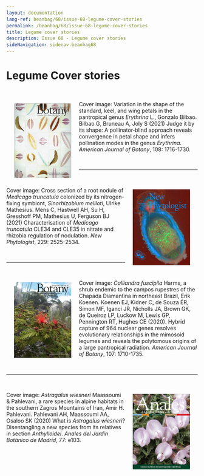 ```yaml
---
layout: documentation
lang-ref: beanbag/68/issue-68-legume-cover-stories
permalink: /beanbag/68/issue-68-legume-cover-stories
title: Legume cover stories
description: Issue 68 - Legume cover stories
sideNavigation: sidenav.beanbag68
---
```


# Legume Cover stories 

<br>
	<img src="/assets/images/68/LC-1.png" alt="American Journal of Botany 108" width="30%" align="left" style="margin: 20px 20px 20px 20px">  

Cover image: Variation in the shape of the standard, keel, and wing petals in the pantropical genus *Erythrina* L., Gonzalo Bilbao. 
Bilbao G, Bruneau A, Joly S (2021) Judge it by its shape: A pollinator‐blind approach reveals convergence in petal shape and infers pollination modes in the genus *Erythrina*. *American Journal of Botany*, 108: 1716-1730.  

</br>

---

<br>
	<img src="/assets/images/68/LC-2.png" alt="New Phytologists 229" width="30%" align="right" style="margin: 20px 20px 20px 20px">  

Cover image: Cross section of a root nodule of *Medicago truncatula* colonized by its nitrogen-fixing symbiont, *Sinorhizobium meliloti*, Ulrike Mathesius. 
Mens C, Hastwell AH, Su H, Gresshoff PM, Mathesius U, Ferguson BJ (2021) Characterisation of *Medicago truncatula* CLE34 and CLE35 in nitrate and rhizobia regulation of nodulation. *New Phytologist*, 229: 2525-2534.   

</br>

---

<br>
	<img src="/assets/images/68/LC-3.png" alt="American Journal of Botany 107" width="30%" align="left" style="margin: 20px 20px 20px 20px">  

Cover image: *Calliandra fuscipila* Harms, a shrub endemic to the campos rupestres of the Chapada Diamantina in northeast Brazil, Erik Koenen. 
Koenen EJ, Kidner C, de Souza ÉR, Simon MF, Iganci JR, Nicholls JA, Brown GK, de Queiroz LP, Luckow M, Lewis GP, Pennington RT, Hughes CE (2020). Hybrid capture of 964 nuclear genes resolves evolutionary relationships in the mimosoid legumes and reveals the polytomous origins of a large pantropical radiation. *American Journal of Botany*, 107: 1710-1735. 

</br>

---

<br>
	<img src="/assets/images/68/LC-4.png" alt="Anales del Jardín Botánico de Madrid 77" width="30%" align="right" style="margin: 20px 20px 20px 20px">  

Cover image: *Astragalus wiesneri* Maassoumi & Pahlevani, a rare species in alpine habitats in the southern Zagros Mountains of Iran, Amir H. Pahlevani. 
Pahlevani AH, Maassoumi AA, Osaloo SK (2020) What is *Astragalus wiesneri*? Disentangling a new species from its relatives in section *Anthylloidei*. *Anales del Jardín Botánico de Madrid*, 77: e103.   

</br>


